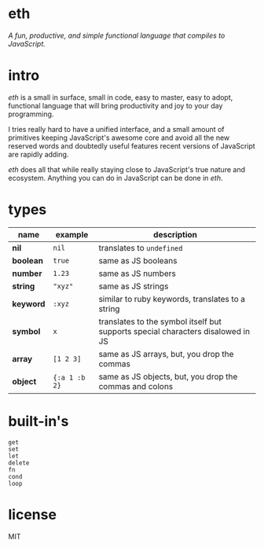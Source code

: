 # eth

_A fun, productive, and simple functional language that compiles to JavaScript._

# intro

*eth* is a small in surface, small in code, easy to master, easy to adopt,
functional language that will bring productivity and joy to your day
programming.

I tries really hard to have a unified interface, and a small amount of primitives keeping JavaScript's
awesome core and avoid all the new reserved words and doubtedly useful features recent versions of
JavaScript are rapidly adding.

*eth* does all that while really staying close to JavaScript's true nature and ecosystem. Anything
you can do in JavaScript can be done in *eth*.

# types

| name | example | description |
|---|---|---|
| **nil** | `nil` | translates to `undefined` |
| **boolean** | `true` | same as JS booleans |
| **number** | `1.23` | same as JS numbers |
| **string** | `"xyz"` | same as JS strings |
| **keyword** | `:xyz` | similar to ruby keywords, translates to a string |
| **symbol** | `x` | translates to the symbol itself but supports special characters disalowed in JS |
| **array** | `[1 2 3]` | same as JS arrays, but, you drop the commas |
| **object** | `{:a 1 :b 2}` | same as JS objects, but, you drop the commas and colons |

# built-in's

```
get
set
let
delete
fn
cond
loop
```

# license

MIT
